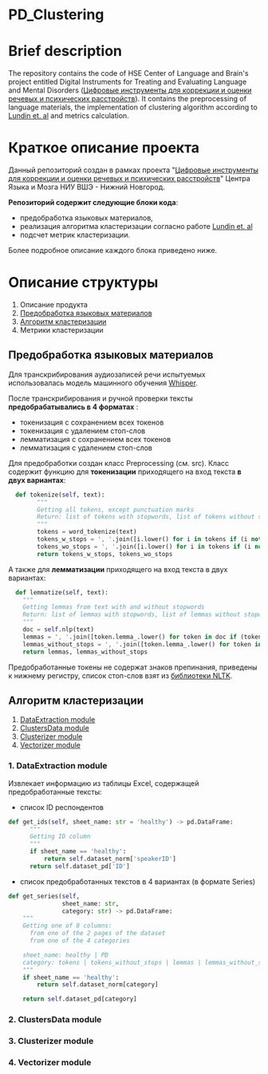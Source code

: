 # PD_Clustering

# Brief description

The repository contains the code of HSE Center of Language and Brain's project entitled Digital Instruments for Treating and Evaluating Language and Mental Disorders ([Цифровые инструменты для коррекции и оценки речевых и психических расстройств](https://stratpro.hse.ru/resilient-brain/#subproject2)). It contains the preprocessing of language materials, the implementation of clustering algorithm according to [Lundin et. al](https://www.sciencedirect.com/science/article/abs/pii/S016517812200018X) and metrics calculation.

# Краткое описание проекта

Данный репозиторий создан в рамках проекта "[Цифровые инструменты для коррекции и оценки речевых и психических расстройств](https://stratpro.hse.ru/resilient-brain/#subproject2)" Центра Языка и Мозга НИУ ВШЭ - Нижний Новгород. 

**Репозиторий содержит следующие блоки кода**: 

- предобработка языковых материалов,
- реализация алгоритма кластеризации согласно работе [Lundin et. al](https://www.sciencedirect.com/science/article/abs/pii/S016517812200018X)
- подсчет метрик кластеризации.

Более подробное описание каждого блока приведено ниже.

# Описание структуры

1. Описание продукта
2. [Предобработка языковых материалов](#предобработка-языковых-материалов)
3. [Алгоритм кластеризации](#алгоритм-кластеризации)
4. Метрики кластеризации

## Предобработка языковых материалов

Для транскрибирования аудиозаписей речи испытуемых использовалась модель машинного обучения [Whisper](https://github.com/openai/whisper). 

После транскрибирования и ручной проверки тексты **предобрабатывались в 4 форматах** :

- токенизация с сохранением всех токенов
- токенизация с удалением стоп-слов
- лемматизация с сохранением всех токенов
- лемматизация с удалением стоп-слов

Для предобработки создан класс Preprocessing (см. src). Класс содержит функцию для **токенизации** приходящего на вход текста **в двух вариантах**:

```python
  def tokenize(self, text):
		"""
		Getting all tokens, except punctuation marks
		Return: list of tokens with stopwords, list of tokens without stopwords
		"""
		tokens = word_tokenize(text)
		tokens_w_stops = ', '.join([i.lower() for i in tokens if (i not in punctuation)])
		tokens_wo_stops = ', '.join([i.lower() for i in tokens if (i not in punctuation) and (i not in self.stop_words)])
		return tokens_w_stops, tokens_wo_stops
```

А также для **лемматизации** приходящего на вход текста в двух вариантах:

```python
  def lemmatize(self, text):
    """
    Getting lemmas from text with and without stopwords
    Return: list of lemmas with stopwords, list of lemmas without stopwords
    """
    doc = self.nlp(text)
    lemmas = ', '.join([token.lemma_.lower() for token in doc if (token.text not in punctuation)])
    lemmas_without_stops = ', '.join([token.lemma_.lower() for token in doc if (token.text not in punctuation) and (token.text not in self.stop_words)])
    return lemmas, lemmas_without_stops
```

Предобработанные токены не содержат знаков препинания, приведены к нижнему регистру, список стоп-слов взят из [библиотеки NLTK](https://www.nltk.org/).

## Алгоритм кластеризации

1. [DataExtraction module](dataExtraction_module)
2. [ClustersData module](clustersdata_module)
3. [Clusterizer module](clusterizer_module)
4. [Vectorizer module](vectorizer_module)

### 1. DataExtraction module

Извлекает информацию из таблицы Excel, содержащей предобработанные тексты:

- список ID респондентов

```python
def get_ids(self, sheet_name: str = 'healthy') -> pd.DataFrame:
	  """
	  Getting ID column
	  """
	  if sheet_name == 'healthy':
	      return self.dataset_norm['speakerID']
	  return self.dataset_pd['ID']
```

- список предобработанных текстов в 4 вариантах (в формате Series)

```python
def get_series(self,
               sheet_name: str,
               category: str) -> pd.DataFrame:
    """
    Getting one of 8 columns:
      from one of the 2 pages of the dataset
      from one of the 4 categories

    sheet_name: healthy | PD
    category: tokens | tokens_without_stops | lemmas | lemmas_without_stops
    """
    if sheet_name == 'healthy':
        return self.dataset_norm[category]

    return self.dataset_pd[category]
```

### 2. ClustersData module

### 3. Clusterizer module

### 4. Vectorizer module
